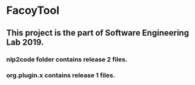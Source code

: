 # FacoyTool

## This project is the part of Software Engineering Lab 2019.<br>
### nlp2code folder contains release 2 files.<br>
### org.plugin.x contains release 1 files.<br>

